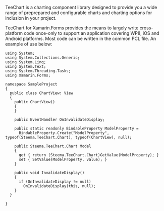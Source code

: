 TeeChart is a charting component library designed to provide you a wide range
of preprepared and configurable charts and charting options for inclusion in 
your project.

TeeChart for Xamarin.Forms provides the means to largely write cross-platform 
code once-only to support an application covering WP8, iOS and Android platforms. 
Most code can be written in the common PCL file. An example of use below:

	using System;
	using System.Collections.Generic;
	using System.Linq;
	using System.Text;
	using System.Threading.Tasks;
	using Xamarin.Forms;

	namespace SampleProject
	{
	  public class ChartView: View
	  {
		public ChartView()
		{
		}

		public EventHandler OnInvalidateDisplay;

		public static readonly BindableProperty ModelProperty =
		  BindableProperty.Create("ModelProperty", typeof(Steema.TeeChart.Chart), typeof(ChartView), null);

		public Steema.TeeChart.Chart Model
		{
		  get { return (Steema.TeeChart.Chart)GetValue(ModelProperty); }
		  set { SetValue(ModelProperty, value); }
		}

		public void InvalidateDisplay()
		{
		  if (OnInvalidateDisplay != null)
			OnInvalidateDisplay(this, null);
		}
	  }

	} 

